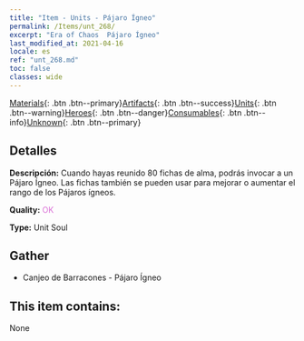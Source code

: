 ```yaml
---
title: "Item - Units - Pájaro Ígneo"
permalink: /Items/unt_268/
excerpt: "Era of Chaos  Pájaro Ígneo"
last_modified_at: 2021-04-16
locale: es
ref: "unt_268.md"
toc: false
classes: wide
---
```

 [Materials](/es/Items/){: .btn .btn--primary}[Artifacts](/es/Items/Artifacts/){: .btn .btn--success}[Units](/es/Items/Units/){: .btn .btn--warning}[Heroes](/es/Items/Heroes/){: .btn .btn--danger}[Consumables](/es/Items/Consumables/){: .btn .btn--info}[Unknown](/es/Items/Unknown/){: .btn .btn--primary}

## Detalles
 **Descripción:** Cuando hayas reunido 80 fichas de alma, podrás invocar a un Pájaro Ígneo. Las fichas también se pueden usar para mejorar o aumentar el rango de los Pájaros ígneos.

 **Quality:** <span style="color: #DA70D6">OK</span>

 **Type:** Unit Soul

## Gather

*    Canjeo de Barracones - Pájaro Ígneo 

## This item contains:

  None

